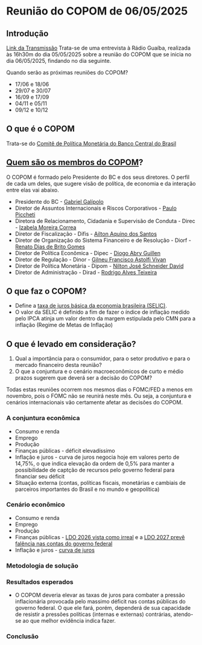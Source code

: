 # Reunião do COPOM de 06/05/2025

## Introdução

[Link da Transmissão](https://www.youtube.com/watch?v=jswP06r9OuA&ab_channel=R%C3%A1dioGua%C3%ADbaOficial)
Trata-se de uma entrevista à Rádio Guaíba, realizada às 16h30m do dia 05/05/2025 sobre a reunião do COPOM que se inicia no dia 06/05/2025, findando no dia seguinte.

Quando serão as próximas reuniões do COPOM?
   - 17/06 e 18/06
   - 29/07 e 30/07
   - 16/09 e 17/09
   - 04/11 e 05/11
   - 09/12 e 10/12


## O que é o COPOM

Trata-se do [Comitê de Política Monetária do Banco Central do Brasil](https://www.bcb.gov.br/controleinflacao/copom)

## [Quem são os membros do COPOM](https://www.bcb.gov.br/acessoinformacao/organograma)? 

O COPOM é formado pelo Presidente do BC e dos seus diretores.  O perfil de cada um deles, que sugere visão de política, de economia e da interação entre elas vai abaixo.

- Presidente do BC - [Gabriel Galípolo](https://www.bcb.gov.br/acessoinformacao/organograma?modalAberto=Presidente_BC)
- Diretor de Assuntos Internacionais e Riscos Corporativos - [Paulo Piccheti](https://www.bcb.gov.br/acessoinformacao/organograma?modalAberto=Dire_Direx)
- Diretora de Relacionamento, Cidadania e Supervisão de Conduta - Direc - [Izabela Moreira Correa​
](https://www.bcb.gov.br/acessoinformacao/organograma?modalAberto=Dire_Direc)
- Diretor de Fiscalização - Difis - [Ailton Aquino dos Santos](https://www.bcb.gov.br/acessoinformacao/organograma?modalAberto=Dire_Difis)
- Diretor de Organização do Sistema Financeiro e de Resolução - Diorf - [Renato Dias de Brito Gomes​
](https://www.bcb.gov.br/acessoinformacao/organograma?modalAberto=Dire_Diorf)
- Diretor de Política Econômica - Dipec - [Diogo Abry Guillen​
](https://www.bcb.gov.br/acessoinformacao/organograma?modalAberto=Dire_Dipec)
- Diretor de Regulação - Dinor - [Gilneu Francisco Astolfi Vivan​​
](https://www.bcb.gov.br/acessoinformacao/organograma?modalAberto=Dire_Dinor)
- Diretor de Política Monetária - Dipom - [Nilton José Schneider David​
](https://www.bcb.gov.br/acessoinformacao/organograma?modalAberto=Dire_Dipom)
- Diretor de Administração - Dirad - [Rodrigo Alves Teixeira​
](https://www.bcb.gov.br/acessoinformacao/organograma?modalAberto=Dire_Dirad)

## O que faz o COPOM?

- Define a [taxa de juros básica da economia brasileira (SELIC)](https://www.bcb.gov.br/controleinflacao/taxaselic).
- O valor da SELIC é definido a fim de fazer o índice de inflação medido pelo IPCA atinja um valor dentro da margem estipulada pelo CMN para a inflação (Regime de Metas de Inflação) 

## O que é levado em consideração?
 
1. Qual a importância para o consumidor, para o setor produtivo e para o mercado financeiro desta reunião?
2. O que a conjuntura e o cenário macroeconômicos de curto e médio prazos sugerem que deverá ser a decisão do COPOM?

Todas estas reuniões ocorrem nos mesmos dias o FOMC/FED a menos em novembro, pois o FOMC não se reunirá neste mês.  Ou seja, a conjuntura e cenários internacionais vão certamente afetar as decisões do COPOM.

### A conjuntura econômica

- Consumo e renda
- Emprego
- Produção
- Finanças públicas - déficit elevadíssimo
- Inflação e juros - curva de juros negocia hoje em valores perto de 14,75%, o que indica elevação da ordem de 0,5% para manter a possibilidade de captção de recursos pelo governo federal para financiar seu déficit
- Situação externa (contas, políticas fiscais, monetárias e cambiais de parceiros importantes do Brasil e no mundo e geopolítica) 

### Cenário econômico


- Consumo e renda
- Emprego
- Produção
- Finanças públicas - [LDO 2026 vista como irreal](https://www.cnnbrasil.com.br/economia/macroeconomia/ldo-de-2026-e-pouco-realista-e-indica-contas-estranguladas-dizem-analistas/#:~:text=O%20alerta%20considera%20que%20a,despesa%20voltar%C3%A1%20integralmente%20%C3%A0%20conta.) e a [LDO 2027 prevê falência nas contas do governo federal](https://www.camara.leg.br/noticias/1151191-governo-podera-ter-dificuldade-com-custeio-da-maquina-publica-nos-proximos-anos#:~:text=Para%202027%2C%20os%20anexos%20da,como%20cumpriu%20as%20metas%20anteriores.)
- Inflação e juros - [curva de juros](https://www.anbima.com.br/pt_br/informar/curvas-de-juros-fechamento.htm)

### Metodologia de solução


### Resultados esperados

- O COPOM deveria elevar as taxas de juros para combater a pressão inflacionária provocada pelo massimo déficit nas contas públicas do governo federal.  O que ele fará, porém, dependerá de sua capacidade de resistir a pressões políticas (internas e externas) contrárias, atendo-se ao que melhor evidência indica fazer. 

### Conclusão
